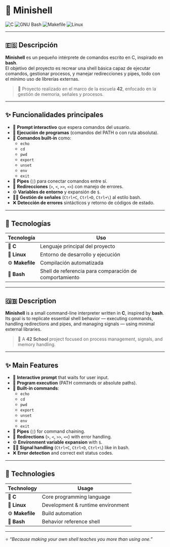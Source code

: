 # 🐚 Minishell

![C](https://img.shields.io/badge/C-00599C?style=for-the-badge&logo=c&logoColor=white)
![GNU Bash](https://img.shields.io/badge/Bash-4EAA25?style=for-the-badge&logo=gnu-bash&logoColor=white)
![Makefile](https://img.shields.io/badge/Makefile-1E90FF?style=for-the-badge)
![Linux](https://img.shields.io/badge/Linux-FCC624?style=for-the-badge&logo=linux&logoColor=black)

---

## 🇪🇸 Descripción

**Minishell** es un pequeño intérprete de comandos escrito en C, inspirado en **bash**.  
El objetivo del proyecto es recrear una shell básica capaz de ejecutar comandos, gestionar procesos, y manejar redirecciones y pipes, todo con el mínimo uso de librerías externas.  

> 🧠 Proyecto realizado en el marco de la escuela **42**, enfocado en la gestión de memoria, señales y procesos.

---

## ✨ Funcionalidades principales

- 💬 **Prompt interactivo** que espera comandos del usuario.  
- 🧩 **Ejecución de programas** (comandos del PATH o con ruta absoluta).  
- 🚀 **Comandos built-in** como:
  - `echo`  
  - `cd`  
  - `pwd`  
  - `export`  
  - `unset`  
  - `env`  
  - `exit`
- 🔁 **Pipes** (`|`) para conectar comandos entre sí.  
- 📂 **Redirecciones** (`>`, `<`, `>>`, `<<`) con manejo de errores.  
- ⚙️ **Variables de entorno** y expansión de `$`.  
- 😶‍🌫️ **Gestión de señales** (`Ctrl+C`, `Ctrl+D`, `Ctrl+\`) al estilo bash.  
- ❌ **Detección de errores** sintácticos y retorno de códigos de estado.  

---

## 🧱 Tecnologías

| Tecnología | Uso |
|-------------|-----|
| 🧠 **C** | Lenguaje principal del proyecto |
| 🐧 **Linux** | Entorno de desarrollo y ejecución |
| ⚙️ **Makefile** | Compilación automatizada |
| 🐚 **Bash** | Shell de referencia para comparación de comportamiento |

---

## 🇬🇧 Description

**Minishell** is a small command-line interpreter written in **C**, inspired by **bash**.  
Its goal is to replicate essential shell behavior — executing commands, handling redirections and pipes, and managing signals — using minimal external libraries.

> 🧠 A **42 School** project focused on process management, signals, and memory handling.

---

## ✨ Main Features

- 💬 **Interactive prompt** that waits for user input.  
- 🧩 **Program execution** (PATH commands or absolute paths).  
- 🚀 **Built-in commands**:
  - `echo`  
  - `cd`  
  - `pwd`  
  - `export`  
  - `unset`  
  - `env`  
  - `exit`
- 🔁 **Pipes** (`|`) for command chaining.  
- 📂 **Redirections** (`>`, `<`, `>>`, `<<`) with error handling.  
- ⚙️ **Environment variable expansion** with `$`.  
- 😶‍🌫️ **Signal handling** (`Ctrl+C`, `Ctrl+D`, `Ctrl+\`) like in bash.  
- ❌ **Error detection** and correct exit status codes.  

---

## 🧱 Technologies

| Technology | Usage |
|-------------|-------|
| 🧠 **C** | Core programming language |
| 🐧 **Linux** | Development & runtime environment |
| ⚙️ **Makefile** | Build automation |
| 🐚 **Bash** | Behavior reference shell |

---

⭐️ *“Because making your own shell teaches you more than using one.”*

